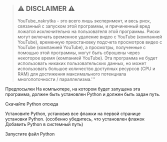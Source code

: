 
> ## ⚠ **DISCLAIMER** ⚠
> YouTube_nakrytka - это всего лишь эксперимент, и весь риск, связанный с запуском этой программы, и причиненный вред ложатся исключительно на пользователя этой программы.
> Риски могут включать временное удаление видео с YouTube (компанией YouTube), временную приостановку подсчета просмотров видео с YouTube (компанией YouTube), а просмотры, полученные с помощью этой программы, могут быть 
>  сброшены через некоторое время (компанией YouTube).
> Эта программа не будет использовать никаких пользовательских данных, но может использовать большое количество доступных ресурсов (CPU и RAM) для достижения максимального потенциала многопоточности / параллелизма.'''

Предпосылки
На компьютере, на котором будет запущена эта программа, должен быть установлен Python и должен быть задан путь.

Скачайте Python отсюда

Установите Python, установив все флажки на первой странице установки Python. (особенно убедитесь, что установлен флажок Добавить Python в системный путь)

Запустите файл Python
